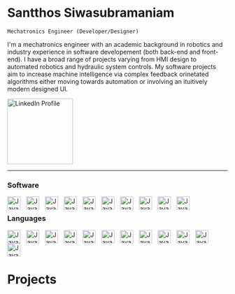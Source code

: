 # Santthos Siwasubramaniam
`Mechatronics Engineer (Developer/Designer)`

I'm a mechatronics engineer with an academic background in robotics and industry experience in software developement (both back-end and front-end). I have a broad range of projects varying from HMI design to automated robotics and hydraulic system controls. My software projects aim to increase machine intelligence via complex feedback orinetated algorithms either moving towards automation or involving an ituitively modern designed UI. 

<p align="left">
  <a href="https://www.linkedin.com/in/santthos-s-a550b4124">
    <img width = "150px" alt="LinkedIn Profile" title="Connect with me on LinkedIn" src="https://www.edigitalagency.com.au/wp-content/uploads/Linkedin-logo-png.png" /></a>
</p>

---

### Software

<img align="left" alt="Java" width="30px" style ="padding-right:10px;" src="" />
<img align="left" alt="Java" width="30px" style ="padding-right:10px;" src="" />
<img align="left" alt="Java" width="30px" style ="padding-right:10px;" src="" />
<img align="left" alt="Java" width="30px" style ="padding-right:10px;" src="" />
<img align="left" alt="Java" width="30px" style ="padding-right:10px;" src="" />
<img align="left" alt="Java" width="30px" style ="padding-right:10px;" src="" />
<img align="left" alt="Java" width="30px" style ="padding-right:10px;" src="" />
<img align="left" alt="Java" width="30px" style ="padding-right:10px;" src="" />
<img align="left" alt="Java" width="30px" style ="padding-right:10px;" src="" />
<img align="left" alt="Java" width="30px" style ="padding-right:10px;" src="" />
 <br/>
 
### Languages

<img align="left" alt="Java" width="30px" style ="padding-right:10px;" src="https://cdn.jsdelivr.net/gh/devicons/devicon/icons/c/c-plain.svg" />
<img align="left" alt="Java" width="30px" style ="padding-right:10px;" src="https://cdn.jsdelivr.net/gh/devicons/devicon/icons/cplusplus/cplusplus-plain.svg" /> 
<img align="left" alt="Java" width="30px" style ="padding-right:10px;" src= "https://cdn.jsdelivr.net/gh/devicons/devicon/icons/java/java-original.svg" />
<img align="left" alt="Java" width="30px" style ="padding-right:10px;" src="https://cdn.jsdelivr.net/gh/devicons/devicon/icons/lua/lua-original-wordmark.svg" />
<img align="left" alt="Java" width="30px" style ="padding-right:10px;" src="" />
<img align="left" alt="Java" width="30px" style ="padding-right:10px;" src="" />
<img align="left" alt="Java" width="30px" style ="padding-right:10px;" src="" />
<img align="left" alt="Java" width="30px" style ="padding-right:10px;" src="" />
<img align="left" alt="Java" width="30px" style ="padding-right:10px;" src="" />
<img align="left" alt="Java" width="30px" style ="padding-right:10px;" src="" />
<img align="left" alt="Java" width="30px" style ="padding-right:10px;" src="" />
<img align="left" alt="Java" width="30px" style ="padding-right:10px;" src="" />
 <br/>

###

<br/>

# Projects


<!--
**santthos/santthos** is a ✨ _special_ ✨ repository because its `README.md` (this file) appears on your GitHub profile.

Here are some ideas to get you started:

- 🔭 I’m currently working on ...
- 🌱 I’m currently learning ...
- 👯 I’m looking to collaborate on ...
- 🤔 I’m looking for help with ...
- 💬 Ask me about ...
- 📫 How to reach me: ...
- 😄 Pronouns: ...
- ⚡ Fun fact: ...
-->
